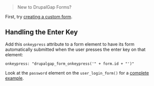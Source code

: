 > New to DrupalGap Forms?

First, try [creating a custom form](Forms/Creating_a_Custom_Form).

## Handling the Enter Key

Add this `onkeypress` attribute to a form element to have its form automatically submitted when the user presses the enter key on that element:

`onkeypress: "drupalgap_form_onkeypress('" + form.id + "')"`

Look at the `password` element on the `user_login_form()` for a [complete example](https://github.com/signalpoint/DrupalGap/blob/7.x-1.x/src/modules/user/user.forms.js).
